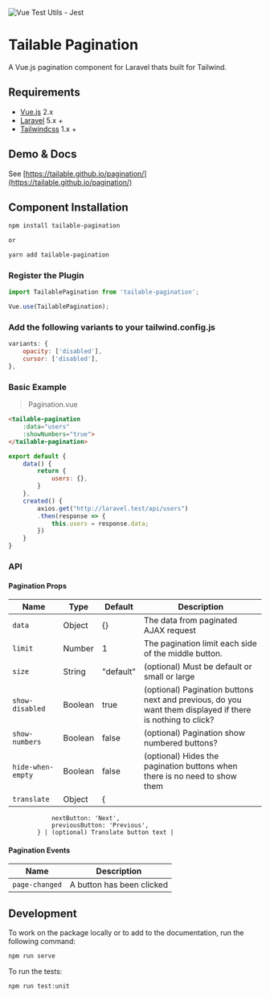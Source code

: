 ![Vue Test Utils - Jest](https://github.com/laravel-vue-tailwind/pagination/workflows/Vue%20Test%20Utils%20-%20Jest/badge.svg)

# Tailable Pagination
A Vue.js pagination component for Laravel thats built for Tailwind.

## Requirements

* [Vue.js](https://vuejs.org/) 2.x
* [Laravel](http://laravel.com/docs/) 5.x +
* [Tailwindcss](https://tailwindcss.com/) 1.x +

## Demo & Docs

See [https://tailable.github.io/pagination/](https://tailable.github.io/pagination/)

## Component Installation

```bash
npm install tailable-pagination

or

yarn add tailable-pagination
```

### Register the Plugin

```javascript
import TailablePagination from 'tailable-pagination';

Vue.use(TailablePagination);
```

### Add the following variants to your tailwind.config.js

```javascript
variants: {
    opacity: ['disabled'],
    cursor: ['disabled'],
},
```

### Basic Example
> Pagination.vue


```html
<tailable-pagination
    :data="users"
    :showNumbers="true">
</tailable-pagination>
```

```javascript
export default {
    data() {
        return {
            users: {},
        }
    },
    created() {
        axios.get("http://laravel.test/api/users")
        .then(response => {
            this.users = response.data;
        })
    }
}
```

### API

#### Pagination Props

| Name | Type | Default | Description  
| --- | --- | --- | --- |
| `data ` | Object | {} | The data from paginated AJAX request |
| `limit` | Number | 1 | The pagination limit each side of the middle button. |
| `size` | String | "default" | (optional) Must be default or small or large |
| `show-disabled` | Boolean | true | (optional) Pagination buttons next and previous, do you want them displayed if there is nothing to click? |
| `show-numbers ` | Boolean | false | (optional) Pagination show numbered buttons? |
| `hide-when-empty ` | Boolean | false | (optional) Hides the pagination buttons when there is no need to show them |
| `translate ` | Object | {
                nextButton: 'Next',
                previousButton: 'Previous',
            } | (optional) Translate button text |

#### Pagination Events

| Name | Description  
| --- | --- |
| `page-changed`  | A button has been clicked |

## Development

To work on the package locally or to add to the documentation, run the following command:

```bash
npm run serve
```

To run the tests:

```bash
npm run test:unit
```